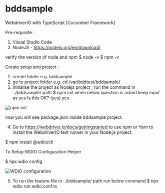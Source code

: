 # bddsample

WebdriverIO with TypeScript [Cucumber Framework]

Pre-requisite :
1. Visual Studio Code
2. NodeJS - https://nodejs.org/en/download/

verify the version of node and npm
$ node -v
$ npm -v

Create setup and project :
1. create folder e.g. bddsample
2. go to project folder e.g. cd /var/bddtest/bddsample/
3. Initialise the project as Nodejs project , run the command in ../bddsample/ path
 $ npm init
 when below question is asked keep input as yes
 Is this OK? (yes) yes
 
 ![npm init](https://user-images.githubusercontent.com/86867719/124349053-e255f580-dc0a-11eb-8780-fda7cb647953.png)

 now you will see package.json inside bddsample project.

4. Go to https://webdriver.io/docs/gettingstarted
 to use  npm or Yarn to install the WebdriverIO test runner in your Node.js project.
 
 $ npm install @wdio/cli
 
 To Setup:WDIO Configuration Helper
 
 $ npx wdio config
 
  ![WDIO configuration](https://user-images.githubusercontent.com/86867719/124349126-48427d00-dc0b-11eb-90b7-e06f11413bd3.png)


5. To run the feature file in ../bddsample/ path run below command
 $ npx wdio run wdio.conf.ts
